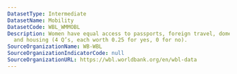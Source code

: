 ```yaml
---
DatasetType: Intermediate
DatasetName: Mobility
DatasetCode: WBL_WMMOBL
Description: Women have equal access to passports, foreign travel, domestic travel,
  and housing (4 Q’s, each worth 0.25 for yes, 0 for no).
SourceOrganizationName: WB-WBL
SourceOrganizationIndicatorCode: null
SourceOrganizationURL: https://wbl.worldbank.org/en/wbl-data
---
```


